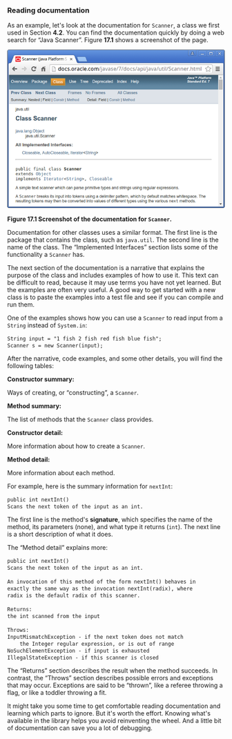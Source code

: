 ###  Reading documentation




As an example, let's look at the documentation for `Scanner`, a class we first used in Section **4.2**.
You can find the documentation quickly by doing a web search for “Java Scanner”.
Figure **17.1** shows a screenshot of the page.

![Figure 17.1 Screenshot of the documentation for `Scanner`.](figs/scanner.png)

**Figure 17.1 Screenshot of the documentation for `Scanner`.**

Documentation for other classes uses a similar format.
The first line is the package that contains the class, such as `java.util`.
The second line is the name of the class.
The “Implemented Interfaces” section lists some of the functionality a `Scanner` has.


The next section of the documentation is a narrative that explains the purpose of the class and includes examples of how to use it.
This text can be difficult to read, because it may use terms you have not yet learned.
But the examples are often very useful.
A good way to get started with a new class is to paste the examples into a test file and see if you can compile and run them.

One of the examples shows how you can use a `Scanner` to read input from a `String` instead of `System.in`:

```code
String input = "1 fish 2 fish red fish blue fish";
Scanner s = new Scanner(input);
```

After the narrative, code examples, and some other details, you will find the following tables:



**Constructor summary:**

Ways of creating, or “constructing”, a `Scanner`.



**Method summary:**

The list of methods that the `Scanner` class provides.



**Constructor detail:**

More information about how to create a `Scanner`.



**Method detail:**

More information about each method.



For example, here is the summary information for `nextInt`:

```code
public int nextInt()
Scans the next token of the input as an int.
```


The first line is the method's **signature**, which specifies the name of the method, its parameters (none), and what type it returns (`int`).
The next line is a short description of what it does.

The “Method detail” explains more:

```code
public int nextInt()
Scans the next token of the input as an int.

An invocation of this method of the form nextInt() behaves in
exactly the same way as the invocation nextInt(radix), where
radix is the default radix of this scanner.

Returns:
the int scanned from the input

Throws:
InputMismatchException - if the next token does not match
    the Integer regular expression, or is out of range
NoSuchElementException - if input is exhausted
IllegalStateException - if this scanner is closed
```

The “Returns” section describes the result when the method succeeds.
In contrast, the “Throws” section describes possible errors and exceptions that may occur.
Exceptions are said to be “thrown”, like a referee throwing a flag, or like a toddler throwing a fit.

It might take you some time to get comfortable reading documentation and learning which parts to ignore.
But it's worth the effort.
Knowing what's available in the library helps you avoid reinventing the wheel.
And a little bit of documentation can save you a lot of debugging.